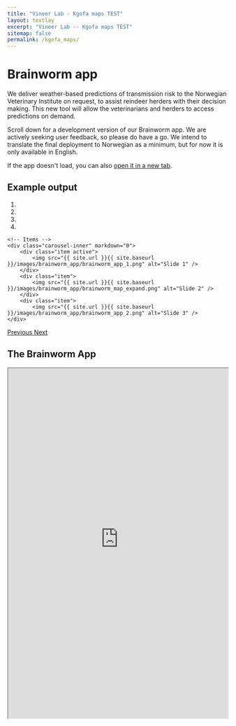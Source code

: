 ```yaml
---
title: "Vineer Lab - Kgofa maps TEST"
layout: textlay
excerpt: "Vineer Lab -- Kgofa maps TEST"
sitemap: false
permalink: /kgofa_maps/
---
```


# Brainworm app

We deliver weather-based predictions of transmission risk to the Norwegian Veterinary Institute on request, to assist reindeer herders with their decision making. This new tool will allow the veterinarians and herders to access predictions on demand.

Scroll down for a development version of our Brainworm app. We are actively seeking user feedback, so please do have a go. We intend to translate the final deployment to Norwegian as a minimum, but for now it is only available in English.
<p>If the app doesn't load, you can also <a href="https://0q8ner-hannah-vineer.shinyapps.io/livtsja-vikke-app/" target="_blank">open it in a new tab</a>.</p>

## Example output

<div markdown="0" id="carousel" class="carousel slide" data-ride="carousel" data-interval="4000" data-pause="hover" >
    <!-- Menu -->
    <ol class="carousel-indicators">
        <li data-target="#carousel" data-slide-to="0" class="active"></li>
        <li data-target="#carousel" data-slide-to="1"></li>
        <li data-target="#carousel" data-slide-to="2"></li>
        <li data-target="#carousel" data-slide-to="3"></li>
    </ol>

    <!-- Items -->
    <div class="carousel-inner" markdown="0">
        <div class="item active">
            <img src="{{ site.url }}{{ site.baseurl }}/images/brainworm_app/brainworm_app_1.png" alt="Slide 1" />
        </div>
        <div class="item">
            <img src="{{ site.url }}{{ site.baseurl }}/images/brainworm_app/brainworm_map_expand.png" alt="Slide 2" />
        </div>
        <div class="item">
            <img src="{{ site.url }}{{ site.baseurl }}/images/brainworm_app/brainworm_app_2.png" alt="Slide 3" />
    </div>
  <a class="left carousel-control" href="#carousel" role="button" data-slide="prev">
    <span class="glyphicon glyphicon-chevron-left" aria-hidden="true"></span>
    <span class="sr-only">Previous</span>
  </a>
  <a class="right carousel-control" href="#carousel" role="button" data-slide="next">
    <span class="glyphicon glyphicon-chevron-right" aria-hidden="true"></span>
    <span class="sr-only">Next</span>
  </a>
</div>


## The Brainworm App

<iframe src="https://0q8ner-hannah-vineer.shinyapps.io/livtsja-vikke-app/" 
        width="100%" 
        height="800" 
        frameborder="2" 
        scrolling="yes">
</iframe>

